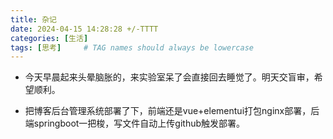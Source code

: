 ```yaml
---
title: 杂记
date: 2024-04-15 14:28:28 +/-TTTT
categories: [生活]
tags: [思考]     # TAG names should always be lowercase
---
```


- 今天早晨起来头晕脑胀的，来实验室呆了会直接回去睡觉了。明天交盲审，希望顺利。

- 把博客后台管理系统部署了下，前端还是vue+elementui打包nginx部署，后端springboot一把梭，写文件自动上传github触发部署。